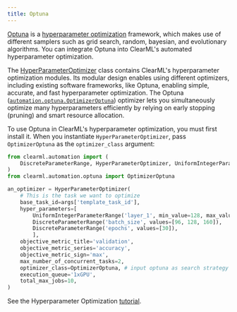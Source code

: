```yaml
---
title: Optuna
---
```


[Optuna](https://optuna.readthedocs.io/en/latest) is a [hyperparameter optimization](../fundamentals/hpo.md) framework, 
which makes use of different samplers such as grid search, random, bayesian, and evolutionary algorithms. You can integrate
Optuna into ClearML's automated hyperparameter optimization. 

The [HyperParameterOptimizer](../references/sdk/hpo_optimization_hyperparameteroptimizer.md) class contains ClearML's 
hyperparameter optimization modules. Its modular design enables using different optimizers, including existing software 
frameworks, like Optuna, enabling simple,
accurate, and fast hyperparameter optimization. The Optuna ([`automation.optuna.OptimizerOptuna`](../references/sdk/hpo_optuna_optuna_optimizeroptuna.md))
optimizer lets you simultaneously optimize many hyperparameters efficiently by relying on early stopping (pruning)
and smart resource allocation.

To use Optuna in ClearML's hyperparameter optimization, you must first install it. When you instantiate `HyperParameterOptimizer`,
pass `OptimizerOptuna` as the `optimizer_class` argument:

```python
from clearml.automation import (
    DiscreteParameterRange, HyperParameterOptimizer, UniformIntegerParameterRange
)
from clearml.automation.optuna import OptimizerOptuna

an_optimizer = HyperParameterOptimizer(
    # This is the task we want to optimize
    base_task_id=args['template_task_id'],
    hyper_parameters=[
        UniformIntegerParameterRange('layer_1', min_value=128, max_value=512, step_size=128),
        DiscreteParameterRange('batch_size', values=[96, 128, 160]),
        DiscreteParameterRange('epochs', values=[30]),
        ],
    objective_metric_title='validation',
    objective_metric_series='accuracy',
    objective_metric_sign='max',
    max_number_of_concurrent_tasks=2,
    optimizer_class=OptimizerOptuna, # input optuna as search strategy
    execution_queue='1xGPU',
    total_max_jobs=10,
)
```

See the Hyperparameter Optimization [tutorial](../guides/optimization/hyper-parameter-optimization/examples_hyperparam_opt.md). 

